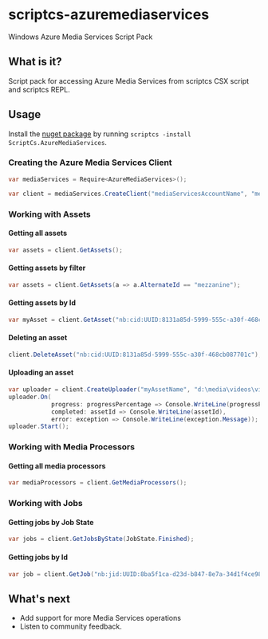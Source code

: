 scriptcs-azuremediaservices
===========================

Windows Azure Media Services Script Pack

## What is it?
Script pack for accessing Azure Media Services from scriptcs CSX script and scriptcs REPL.

## Usage
Install the [nuget package](https://nuget.org/packages/ScriptCs.AzureMediaServices) by running `scriptcs -install ScriptCs.AzureMediaServices`.

### Creating the Azure Media Services Client
```csharp
var mediaServices = Require<AzureMediaServices>();

var client = mediaServices.CreateClient("mediaServicesAccountName", "mediaServicesAccountKey");
```

### Working with Assets

#### Getting all assets
```csharp
var assets = client.GetAssets();
```

#### Getting assets by filter
```csharp
var assets = client.GetAssets(a => a.AlternateId == "mezzanine");
```

#### Getting assets by Id
```csharp
var myAsset = client.GetAsset("nb:cid:UUID:8131a85d-5999-555c-a30f-468cb087701c");
```

#### Deleting an asset
```csharp
client.DeleteAsset("nb:cid:UUID:8131a85d-5999-555c-a30f-468cb087701c");
```

#### Uploading an asset
```csharp
var uploader = client.CreateUploader("myAssetName", "d:\media\videos\video.mp4");
uploader.On(
			progress: progressPercentage => Console.WriteLine(progressPercentage),
			completed: assetId => Console.WriteLine(assetId),
			error: exception => Console.WriteLine(exception.Message));
uploader.Start();
```

### Working with Media Processors

#### Getting all media processors
```csharp
var mediaProcessors = client.GetMediaProcessors();
```

### Working with Jobs

#### Getting jobs by Job State
```csharp
var jobs = client.GetJobsByState(JobState.Finished);
```

#### Getting jobs by Id
```csharp
var job = client.GetJob("nb:jid:UUID:8ba5f1ca-d23d-b847-8e7a-34d1f4ce98a7");
```

## What's next
* Add support for more Media Services operations
* Listen to community feedback.